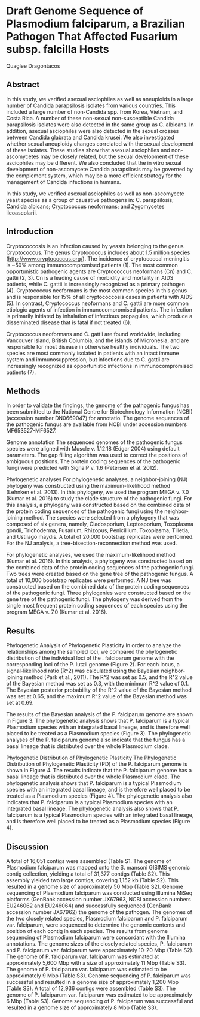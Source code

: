 # Draft Genome Sequence of Plasmodium falciparum, a Brazilian Pathogen That Affected Fusarium subsp. falcilla Hosts
Quaglee Dragontacos


## Abstract
In this study, we verified asexual asciophiles as well as aneuploids in a large number of Candida parapsilosis isolates from various countries. This included a large number of non-Candida spp. from Korea, Vietnam, and Costa Rica. A number of these non-sexual non-susceptible Candida parapsilosis isolates were also detected in the same group as C. albicans. In addition, asexual asciophiles were also detected in the sexual crosses between Candida glabrata and Candida krusei. We also investigated whether sexual aneuploidy changes correlated with the sexual development of these isolates. These studies show that asexual asciophiles and non-ascomycetes may be closely related, but the sexual development of these asciophiles may be different. We also concluded that the in vitro sexual development of non-ascomycete Candida parapsilosis may be governed by the complement system, which may be a more efficient strategy for the management of Candida infections in humans.

In this study, we verified asexual asciophiles as well as non-ascomycete yeast species as a group of causative pathogens in: C. parapsilosis; Candida albicans; Cryptococcus neoformans; and Zygomycetes ileoascolarii.


## Introduction
Cryptococcosis is an infection caused by yeasts belonging to the genus Cryptococcus. The genus Cryptococcus includes about 1.5 million species (http://www.cryptococcus.org/). The incidence of cryptococcal meningitis is ~50% among immunocompromised patients (1). The most common opportunistic pathogenic agents are Cryptococcus neoformans (Cn) and C. gattii (2, 3). Cn is a leading cause of morbidity and mortality in AIDS patients, while C. gattii is increasingly recognized as a primary pathogen (4). Cryptococcus neoformans is the most common species in this genus and is responsible for 15% of all cryptococcosis cases in patients with AIDS (5). In contrast, Cryptococcus neoformans and C. gattii are more common etiologic agents of infection in immunocompromised patients. The infection is primarily initiated by inhalation of infectious propagules, which produce a disseminated disease that is fatal if not treated (6).

Cryptococcus neoformans and C. gattii are found worldwide, including Vancouver Island, British Columbia, and the islands of Micronesia, and are responsible for most disease in otherwise healthy individuals. The two species are most commonly isolated in patients with an intact immune system and immunosuppression, but infections due to C. gattii are increasingly recognized as opportunistic infections in immunocompromised patients (7).


## Methods
In order to validate the findings, the genome of the pathogenic fungus has been submitted to the National Centre for Biotechnology Information (NCBI) (accession number DN0669047) for annotatio. The genome sequences of the pathogenic fungus are available from NCBI under accession numbers MF653527-MF6527.

Genome annotation
The sequenced genomes of the pathogenic fungus species were aligned with Muscle v. 1.12.18 (Edgar 2004) using default parameters. The gap filling algorithm was used to correct the positions of ambiguous positions. The protein coding sequences of the pathogenic fungi were predicted with SignalP v. 1.6 (Petersen et al. 2012).

Phylogenetic analyses
For phylogenetic analyses, a neighbor-joining (NJ) phylogeny was constructed using the maximum-likelihood method (Lehnken et al. 2013). In this phylogeny, we used the program MEGA v. 7.0 (Kumar et al. 2016) to study the clade structure of the pathogenic fungi. For this analysis, a phylogeny was constructed based on the combined data of the protein coding sequences of the pathogenic fungi using the neighbor-joining method. The species were selected from a phylogeny that was composed of six genera, namely, Cladosporium, Leptosporium, Toxoplasma gondii, Trichoderma, Fusarium, Rhizopus, Penicillium, Toxoplasma, Tilletia, and Ustilago maydis. A total of 20,000 bootstrap replicates were performed. For the NJ analysis, a tree-bisection-reconnection method was used.

For phylogenetic analyses, we used the maximum-likelihood method (Kumar et al. 2016). In this analysis, a phylogeny was constructed based on the combined data of the protein coding sequences of the pathogenic fungi. Two trees were created based on the gene tree of the pathogenic fungus. A total of 10,000 bootstrap replicates were performed. A NJ tree was constructed based on the combined data of the protein coding sequences of the pathogenic fungi. Three phylogenies were constructed based on the gene tree of the pathogenic fungi. The phylogeny was derived from the single most frequent protein coding sequences of each species using the program MEGA v. 7.0 (Kumar et al. 2016).


## Results

Phylogenetic Analysis of Phylogenetic Plasticity
In order to analyze the relationships among the sampled loci, we compared the phylogenetic distribution of the individual loci of the . falciparum genome with the corresponding loci of the P. lutzii genome (Figure 2). For each locus, a signal-likelihood ratio (R^2) was calculated using the Bayesian neighbor-joining method (Park et al., 2011). The R^2 was set as 0.5, and the R^2 value of the Bayesian method was set as 0.3, with the minimum R^2 value of 0.1. The Bayesian posterior probability of the R^2 value of the Bayesian method was set at 0.65, and the maximum R^2 value of the Bayesian method was set at 0.69.

The results of the Bayesian analysis of the P. falciparum genome are shown in Figure 3. The phylogenetic analysis shows that P. falciparum is a typical Plasmodium species with an integrated basal lineage, and is therefore well placed to be treated as a Plasmodium species (Figure 3). The phylogenetic analyses of the P. falciparum genome also indicate that the fungus has a basal lineage that is distributed over the whole Plasmodium clade.

Phylogenetic Distribution of Phylogenetic Plasticity
The Phylogenetic Distribution of Phylogenetic Plasticity (PD) of the P. falciparum genome is shown in Figure 4. The results indicate that the P. falciparum genome has a basal lineage that is distributed over the whole Plasmodium clade. The phylogenetic analysis shows that P. falciparum is a typical Plasmodium species with an integrated basal lineage, and is therefore well placed to be treated as a Plasmodium species (Figure 4). The phylogenetic analysis also indicates that P. falciparum is a typical Plasmodium species with an integrated basal lineage. The phylogenetic analysis also shows that P. falciparum is a typical Plasmodium species with an integrated basal lineage, and is therefore well placed to be treated as a Plasmodium species (Figure 4).


## Discussion
A total of 16,051 contigs were assembled (Table S1. The genome of Plasmodium falciparum was mapped onto the S. mansoni GISIMS genomic contig collection, yielding a total of 31,377 contigs (Table S2). This assembly yielded two large contigs, covering 1,152 kb (Table S2). This resulted in a genome size of approximately 50 Mbp (Table S2). Genome sequencing of Plasmodium falciparum was conducted using Illumina MiSeq platforms (GenBank accession number JX67963, NCBI accession numbers EU246062 and EU246064) and successfully sequenced (GenBank accession number JX67962) the genome of the pathogen. The genomes of the two closely related species, Plasmodium falciparum and P. falciparum var. falciparum, were sequenced to determine the genomic contents and position of each contig in each species. The results from genome sequencing of Plasmodium falciparum were concordant with the Illumina annotations. The genome sizes of the closely related species, P. falciparum and P. falciparum var. falciparum were approximately 10-20 Mbp (Table S2). The genome of P. falciparum var. falciparum was estimated at approximately 5,600 Mbp with a size of approximately 11 Mbp (Table S3). The genome of P. falciparum var. falciparum was estimated to be approximately 9 Mbp (Table S3). Genome sequencing of P. falciparum was successful and resulted in a genome size of approximately 1,200 Mbp (Table S3). A total of 12,936 contigs were assembled (Table S3). The genome of P. falciparum var. falciparum was estimated to be approximately 6 Mbp (Table S3). Genome sequencing of P. falciparum was successful and resulted in a genome size of approximately 8 Mbp (Table S3).
